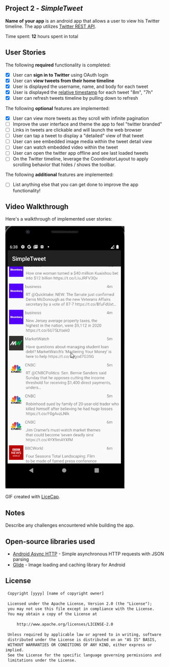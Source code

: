 ## Project 2 - *SimpleTweet*
 
 **Name of your app** is an android app that allows a user to view his Twitter timeline. The app utilizes [Twitter REST API](https://dev.twitter.com/rest/public).
 
 Time spent: **12** hours spent in total
 
 ## User Stories
 
 The following **required** functionality is completed:
 
 - [x] User can **sign in to Twitter** using OAuth login
 - [x]	User can **view tweets from their home timeline**
 - [x] User is displayed the username, name, and body for each tweet
 - [x] User is displayed the [relative timestamp](https://gist.github.com/nesquena/f786232f5ef72f6e10a7) for each tweet "8m", "7h"
 - [x] User can refresh tweets timeline by pulling down to refresh
 
 The following **optional** features are implemented:
 
 - [x] User can view more tweets as they scroll with infinite pagination
 - [ ] Improve the user interface and theme the app to feel "twitter branded"
 - [ ] Links in tweets are clickable and will launch the web browser
 - [ ] User can tap a tweet to display a "detailed" view of that tweet
 - [ ] User can see embedded image media within the tweet detail view
 - [ ] User can watch embedded video within the tweet
 - [ ] User can open the twitter app offline and see last loaded tweets
 - [ ] On the Twitter timeline, leverage the CoordinatorLayout to apply scrolling behavior that hides / shows the toolbar.
 
 The following **additional** features are implemented:
 
 - [ ] List anything else that you can get done to improve the app functionality!
 
 ## Video Walkthrough
 
 Here's a walkthrough of implemented user stories:
 
 <img src='./rec.gif' title='Video Walkthrough' width='' alt='Video Walkthrough' />
 
 GIF created with [LiceCap](http://www.cockos.com/licecap/).
 
 ## Notes
 
 Describe any challenges encountered while building the app.
 
 ## Open-source libraries used
 
 - [Android Async HTTP](https://github.com/codepath/CPAsyncHttpClient) - Simple asynchronous HTTP requests with JSON parsing
 - [Glide](https://github.com/bumptech/glide) - Image loading and caching library for Android
 
 ## License
 
     Copyright [yyyy] [name of copyright owner]
 
     Licensed under the Apache License, Version 2.0 (the "License");
     you may not use this file except in compliance with the License.
     You may obtain a copy of the License at
 
         http://www.apache.org/licenses/LICENSE-2.0
 
     Unless required by applicable law or agreed to in writing, software
     distributed under the License is distributed on an "AS IS" BASIS,
     WITHOUT WARRANTIES OR CONDITIONS OF ANY KIND, either express or implied.
     See the License for the specific language governing permissions and
     limitations under the License.